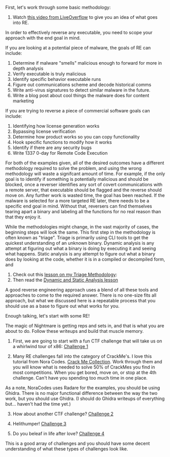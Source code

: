
First, let's work through some basic methodology: 

1. Watch [this video from LiveOverflow](https://www.youtube.com/watch?v=VroEiMOJPm8) to give you an idea of what goes into RE. 
   
In order to effectively reverse any executable, you need to scope your approach with the end goal in mind. 

If you are looking at a potential piece of malware, the goals of RE can include:
1. Determine if malware "smells" malicious enough to forward for more in depth analysis
2. Verify executable is truly malicious
3. Identify specific behavior executable runs
4. Figure out communications scheme and decode historical comms 
5. Write anti-virus signatures to detect similar malware in the future. 
6. Write a blog post about cool things the malware does for content marketing

If you are trying to reverse a piece of commercial software goals can include:
1. Identifying how license generation works
2. Bypassing license verification
3. Determine how product works so you can copy functionality
4. Hook specific functions to modify how it works 
5. Identify if there are any security bugs
6. Write 1337 0-day for Remote Code Execution 

For both of the examples given, all of the desired outcomes have a different methodology required to solve the problem, and using the wrong methodology will waste a signifcant amount of time. For example, if the only goal is to identify if something is potentially malicious and should be blocked, once a reverser identifies any sort of covert communications with a remote server, that executable should be flagged and the reverse should move on. Any further work is wasted time, the goal has been reached. If the malware is selected for a more targeted RE later, there needs to be a specific end goal in mind. Without that, reversers can find themselves tearing apart a binary and labeling all the functions for no real reason than that they enjoy it.

While the methodologies might change, in the vast majority of cases, the beginning steps will look the same. This first step in the methodology is often known as "triage". Triage is primarily using CLI tools to get the quickest understanding of an unknown binary. Dynamic analysis is any attempt at figuring out what a binary is doing by executing it and seeing what happens. Static analysis is any attempt to figure out what a binary does by looking at the code, whether it is in a compiled or decompiled form, and  

1. Check out this [lesson on my Triage Methodology](methodology/triage.md): 
2. Then read the [Dynamic and Static Analysis lesson](methodology/hybrid.md)

A good reverse engineering approach uses a blend of all these tools and approaches to come to the required answer. There is no one-size fits all approach, but what we discussed here is a repeatable process that you should use as a base to figure out what works for you. 

Enough talking, let's start with some RE! 

The magic of Nightmare is getting reps and sets in, and that is what you are about to do. Follow these writeups and build that muscle memory.




1. First, we are going to start with a fun CTF challenge that will take us on a whirlwind tour of x86: [Challenge 1](csaw18_x86tour_pt1/)

2. Many RE challenges fall into the category of CrackMe's. I love this tutorial from Nora Codes. [Crack Me Collection](https://github.com/NoraCodes/crackmescrackmes/). Work through them and you will know what is needed to solve 50% of CrackMes you find in most competitions. When you get bored, move on, or stop at the 4th challenge. Can't have you spending too much time in one place. 

As a note, NoraCodes uses Radare for the examples, you should be using Ghidra. There is no major functional difference between the way the two work, but you should use Ghidra. (I should do Ghidra writeups of everything but... haven't had the time yet.)

3. How about another CTF challenge? [Challenge 2](pico18_strings/)

4. Helithumper! [Challenge 3](helithumper_re/)

5. Do you beleaf in life after love? [Challenge 4](csaw19_beleaf/)

This is a good array of challenges and you should have some decent understanding of what these types of challenges look like. 